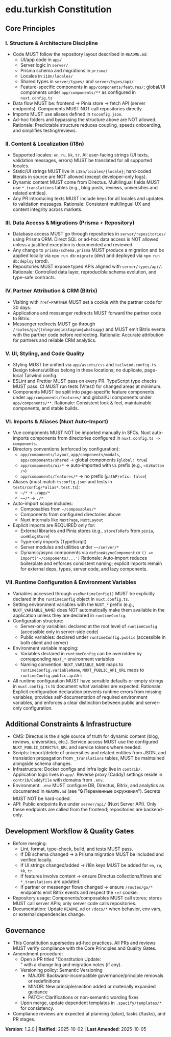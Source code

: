 <!--
Sync Impact Report
Version change: 1.1.0 → 1.2.0 (minor)
Modified principles: none
Added sections: VII. Runtime Configuration & Environment Variables
Removed sections: none
Templates requiring updates:
  - .specify/templates/plan-template.md ✅ updated
  - .specify/templates/spec-template.md ✅ no changes
  - .specify/templates/tasks-template.md ✅ updated
Follow-up TODOs: none
-->

# edu.turkish Constitution

## Core Principles

### I. Structure & Architecture Discipline

- Code MUST follow the repository layout described in `README.md`:
  - UI/app code in `app/`
  - Server logic in `server/`
  - Prisma schema and migrations in `prisma/`
  - Locales in `i18n/locales/`
  - Shared types in `server/types/` and `server/types/api/`
  - Feature-specific components in `app/components/features/`; global/UI components under `app/components/**` as configured in `nuxt.config.ts`
- Data flow MUST be: frontend → Pinia store → fetch API (server endpoints). Components MUST NOT call repositories directly.
- Imports MUST use aliases defined in `tsconfig.json`.
- Ad-hoc folders and bypassing the structure above are NOT allowed.
  Rationale: Predictable structure reduces coupling, speeds onboarding, and simplifies testing/reviews.

### II. Content & Localization (i18n)

- Supported locales: `en`, `ru`, `kk`, `tr`. All user-facing strings (UI texts, validation messages, errors) MUST be translated for all supported locales.
- Static/UI strings MUST live in `i18n/locales/{locale}`; hard-coded literals in source are NOT allowed (except developer-only logs).
- Dynamic content MUST come from Directus. Multilingual fields MUST use `*_translations` tables (e.g., blog posts, reviews, universities and related entities).
- Any PR introducing texts MUST include keys for all locales and updates to validation messages.
  Rationale: Consistent multilingual UX and content integrity across markets.

### III. Data Access & Migrations (Prisma + Repository)

- Database access MUST go through repositories in `server/repositories/` using Prisma ORM. Direct SQL or ad-hoc data access is NOT allowed unless a justified exception is documented and reviewed.
- Any change to `prisma/schema.prisma` MUST produce a migration and be applied locally via `npm run db:migrate` (dev) and deployed via `npm run db:deploy` (prod).
- Repositories MUST expose typed APIs aligned with `server/types/api/`.
  Rationale: Controlled data layer, reproducible schema evolution, and type-safe contracts.

### IV. Partner Attribution & CRM (Bitrix)

- Visiting with `?ref=PARTNER` MUST set a cookie with the partner code for 30 days.
- Applications and messenger redirects MUST forward the partner code to Bitrix.
- Messenger redirects MUST go through `/routes/go/{telegram|instagram|whatsapp}` and MUST emit Bitrix events with the partner code before redirecting.
  Rationale: Accurate attribution for partners and reliable CRM analytics.

### V. UI, Styling, and Code Quality

- Styling MUST be unified via `app/assets/css` and `tailwind.config.ts`. Design tokens/utilities belong in these locations; no duplicate, page-local Tailwind config.
- ESLint and Prettier MUST pass on every PR. TypeScript type checks MUST pass. CI MUST run tests (Vitest) for changed areas at minimum.
 - Components MUST be split into page-specific feature components under `app/components/features/` and global/UI components under `app/components/**`.
  Rationale: Consistent look & feel, maintainable components, and stable builds.

### VI. Imports & Aliases (Nuxt Auto-Import)

- Vue components MUST NOT be imported manually in SFCs. Nuxt auto-imports components from directories configured in `nuxt.config.ts -> components`.
- Directory conventions (enforced by configuration):
  - `app/components/layout`, `app/components/modals`, `app/components/shared` → global components (`global: true`)
  - `app/components/ui/*` → auto-imported with `Ui` prefix (e.g., `<UiButton />`)
  - `app/components/features/*` → no prefix (`pathPrefix: false`)
- Aliases (must match `tsconfig.json` and tests in `tests/config/*alias*.test.ts`):
  - `~/*` → `./app/*`
  - `~~/*` → `./*`
- Auto-import scope includes:
  - Composables from `~/composables/*`
  - Components from configured directories above
  - Nuxt internals like `NuxtPage`, `NuxtLayout`
- Explicit imports are REQUIRED only for:
  - External libraries and Pinia stores (e.g., `storeToRefs` from `pinia`, `useBlogStore`)
  - Type-only imports (TypeScript)
  - Server modules and utilities under `~~/server/*`
  - Dynamic/async components via `defineAsyncComponent` or `() => import('~/components/...')`
  Rationale: Auto-import reduces boilerplate and enforces consistent naming; explicit imports remain for external deps, types, server code, and lazy components.

### VII. Runtime Configuration & Environment Variables

- Variables accessed through `useRuntimeConfig()` MUST be explicitly declared in the `runtimeConfig` object in `nuxt.config.ts`.
- Setting environment variables with the `NUXT_*` prefix (e.g., `NUXT_VARIABLE_NAME`) does NOT automatically make them available in the application unless they are declared in `runtimeConfig`.
- Configuration structure:
  - Server-only variables: declared at the root level of `runtimeConfig` (accessible only in server-side code)
  - Public variables: declared under `runtimeConfig.public` (accessible in both client and server)
- Environment variable mapping:
  - Variables declared in `runtimeConfig` can be overridden by corresponding `NUXT_*` environment variables
  - Naming convention: `NUXT_VARIABLE_NAME` maps to `runtimeConfig.variableName`, `NUXT_PUBLIC_API_URL` maps to `runtimeConfig.public.apiUrl`
- All runtime configuration MUST have sensible defaults or empty strings in `nuxt.config.ts` to document what variables are expected.
  Rationale: Explicit configuration declaration prevents runtime errors from missing variables, provides self-documentation of required environment variables, and enforces a clear distinction between public and server-only configuration.

## Additional Constraints & Infrastructure

- CMS: Directus is the single source of truth for dynamic content (blog, reviews, universities, etc.). Service access MUST use the configured `NUXT_PUBLIC_DIRECTUS_URL` and service tokens where needed.
- Scripts: Import/delete of universities and related entities from JSON, and translation propagation from `_translations` tables, MUST be maintained alongside schema changes.
- Infrastructure: Docker configs and infra logic live in `contrib/`. Application logic lives in `app/`. Reverse proxy (Caddy) settings reside in `contrib/Caddyfile` with domains from `.env`.
- Environment: `.env` MUST configure DB, Directus, Bitrix, and analytics as documented in `README.md` (see "🔒 Переменные окружения"). Secrets MUST NOT be hard-coded.
- API: Public endpoints live under `server/api/` (Nuxt Server API). Only these endpoints are called from the frontend; repositories are backend-only.

## Development Workflow & Quality Gates

- Before merging:
  - Lint, format, type-check, build, and tests MUST pass.
  - If DB schema changed → a Prisma migration MUST be included and verified locally.
  - If UI strings changed/added → i18n keys MUST be added for `en`, `ru`, `kk`, `tr`.
  - If features involve content → ensure Directus collections/flows and `*_translations` are updated.
  - If partner or messenger flows changed → ensure `/routes/go/*` endpoints emit Bitrix events and respect the `ref` cookie.
- Repository usage: Components/composables MUST call stores; stores MUST call server APIs; only server code calls repositories.
- Documentation: Update `README.md` or `/docs/*` when behavior, env vars, or external dependencies change.

## Governance

- This Constitution supersedes ad-hoc practices. All PRs and reviews MUST verify compliance with the Core Principles and Quality Gates.
- Amendment procedure:
  - Open a PR titled "Constitution Update: <summary>" with a change log and migration notes (if any).
  - Versioning policy: Semantic Versioning
    - MAJOR: Backward-incompatible governance/principle removals or redefinitions
    - MINOR: New principle/section added or materially expanded guidance
    - PATCH: Clarifications or non-semantic wording fixes
  - Upon merge, update dependent templates in `.specify/templates/*` for consistency.
- Compliance reviews are expected at planning (/plan), tasks (/tasks), and PR stages.

**Version**: 1.2.0 | **Ratified**: 2025-10-02 | **Last Amended**: 2025-10-05

